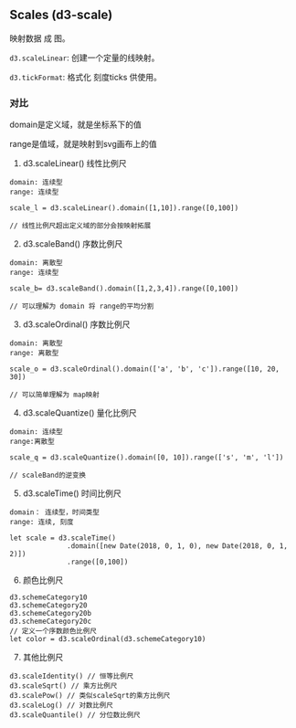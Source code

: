 ## Scales (d3-scale)

映射数据 成 图。

`d3.scaleLinear`: 创建一个定量的线映射。

`d3.tickFormat`: 格式化 刻度ticks 供使用。



### 对比

domain是定义域，就是坐标系下的值

range是值域，就是映射到svg画布上的值

1. d3.scaleLinear() 线性比例尺
```
domain: 连续型
range: 连续型

scale_l = d3.scaleLinear().domain([1,10]).range([0,100])

// 线性比例尺超出定义域的部分会按映射拓展
```

2. d3.scaleBand() 序数比例尺
```
domain: 离散型
range: 连续型

scale_b= d3.scaleBand().domain([1,2,3,4]).range([0,100])

// 可以理解为 domain 将 range的平均分割
```

3. d3.scaleOrdinal() 序数比例尺
```
domain: 离散型
range: 离散型

scale_o = d3.scaleOrdinal().domain(['a', 'b', 'c']).range([10, 20, 30])

// 可以简单理解为 map映射
```

4. d3.scaleQuantize() 量化比例尺
```
domain: 连续型
range:离散型

scale_q = d3.scaleQuantize().domain([0, 10]).range(['s', 'm', 'l'])

// scaleBand的逆变换
```

5. d3.scaleTime() 时间比例尺
```
domain： 连续型，时间类型
range: 连续, 刻度

let scale = d3.scaleTime()
              .domain([new Date(2018, 0, 1, 0), new Date(2018, 0, 1, 2)])
              .range([0,100])
```

6. 颜色比例尺

```
d3.schemeCategory10
d3.schemeCategory20
d3.schemeCategory20b
d3.schemeCategory20c
// 定义一个序数颜色比例尺
let color = d3.scaleOrdinal(d3.schemeCategory10)

```

7. 其他比例尺

```
d3.scaleIdentity() // 恒等比例尺
d3.scaleSqrt() // 乘方比例尺
d3.scalePow() // 类似scaleSqrt的乘方比例尺
d3.scaleLog() // 对数比例尺
d3.scaleQuantile() // 分位数比例尺

```